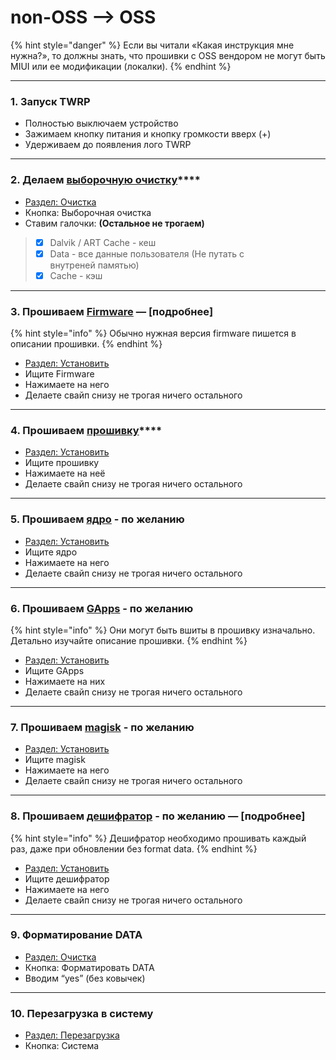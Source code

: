 # non-OSS --> OSS

{% hint style="danger" %}
Если вы читали «Какая инструкция мне нужна?», то должны знать, что прошивки с OSS вендором не могут быть MIUI или ее модификации (локалки).
{% endhint %}

***

### **1. Запуск TWRP**

* Полностью выключаем устройство
* Зажимаем кнопку питания и кнопку громкости вверх (+)
* Удерживаем до появления лого TWRP

***

### **2. Делаем** [**выборочную очистку**](../../info/wipe-on-a10+above.md)****

* [Раздел: Очистка](../../info/nav-twrp.md#razdel-ochistka)
* Кнопка: Выборочная очистка
* Ставим галочки: **(Остальное не трогаем)**

> * [x] Dalvik / ART Cache - кеш
> * [x] Data - все данные пользователя (Не путать с\
>   внутреней памятью)
> * [x] Cache - кэш

***

### **3. Прошиваем** [**Firmware**](../../repo/custom.md#firmware) — \[подробнее]

{% hint style="info" %}
Обычно нужная версия firmware пишется в описании прошивки.
{% endhint %}

* [Раздел: Установить](../../info/nav-twrp.md#razdel-ustanovit)
* Ищите Firmware
* Нажимаете на него
* Делаете свайп снизу не трогая ничего остального

***

### **4. Прошиваем** [**прошивку**](../../repo/custom.md)****

* [Раздел: Установить](../../info/nav-twrp.md#razdel-ustanovit)
* Ищите прошивку
* Нажимаете на неё
* Делаете свайп снизу не трогая ничего остального

***

### **5. Прошиваем** [**ядро**](../../repo/custom.md) **- по желанию**

* [Раздел: Установить](../../info/nav-twrp.md#razdel-ustanovit)
* Ищите ядро
* Нажимаете на него
* Делаете свайп снизу не трогая ничего остального

***

### **6. Прошиваем** [**GApps**](../../repo/gapps.md) **- по желанию**

{% hint style="info" %}
Они могут быть вшиты в прошивку изначально. Детально изучайте описание прошивки.
{% endhint %}

* [Раздел: Установить](../../info/nav-twrp.md#razdel-ustanovit)
* Ищите GApps
* Нажимаете на них
* Делаете свайп снизу не трогая ничего остального

***

### **7. Прошиваем** [**magisk**](../../repo/magisk-skachat.md) **- по желанию**

* [Раздел: Установить](../../info/nav-twrp.md#razdel-ustanovit)
* Ищите magisk
* Нажимаете на него
* Делаете свайп снизу не трогая ничего остального

***

### **8. Прошиваем** [**дешифратор**](../../repo/custom.md) **- по желанию** — \[подробнее]

{% hint style="info" %}
Дешифратор необходимо прошивать каждый раз, даже при обновлении без format data.
{% endhint %}

* [Раздел: Установить](../../info/nav-twrp.md#razdel-ustanovit)
* Ищите дешифратор
* Нажимаете на него
* Делаете свайп снизу не трогая ничего остального

***

### **9. Форматирование DATA**

* [Раздел: Очистка](../../info/nav-twrp.md#razdel-ochistka)
* Кнопка: Форматировать DATA
* Вводим “yes” (без ковычек)

***

### **10. Перезагрузка в систему**

* [Раздел: Перезагрузка](../../info/nav-twrp.md#razdel-perezagruzka)
* Кнопка: Система
